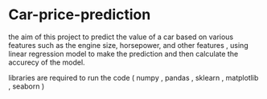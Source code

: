 # Car-price-prediction
the aim of this project to predict the value of a car based on various features such as the engine size, horsepower, and other features , using linear regression model to make the prediction and then calculate the accurecy of the model.

libraries are required to run the code ( numpy , pandas , sklearn , matplotlib , seaborn )
